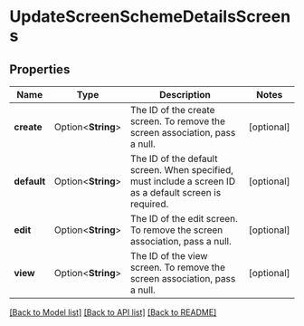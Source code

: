 # UpdateScreenSchemeDetailsScreens

## Properties

Name | Type | Description | Notes
------------ | ------------- | ------------- | -------------
**create** | Option<**String**> | The ID of the create screen. To remove the screen association, pass a null. | [optional]
**default** | Option<**String**> | The ID of the default screen. When specified, must include a screen ID as a default screen is required. | [optional]
**edit** | Option<**String**> | The ID of the edit screen. To remove the screen association, pass a null. | [optional]
**view** | Option<**String**> | The ID of the view screen. To remove the screen association, pass a null. | [optional]

[[Back to Model list]](../README.md#documentation-for-models) [[Back to API list]](../README.md#documentation-for-api-endpoints) [[Back to README]](../README.md)


